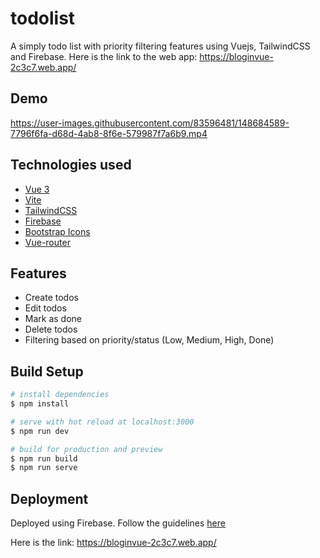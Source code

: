 # todolist

A simply todo list with priority filtering features using Vuejs, TailwindCSS and Firebase. Here is the link to the web app: https://bloginvue-2c3c7.web.app/

## Demo
https://user-images.githubusercontent.com/83596481/148684589-7796f6fa-d68d-4ab8-8f6e-579987f7a6b9.mp4

## Technologies used

- [Vue 3](https://v3.vuejs.org/) 
- [Vite](https://vitejs.dev/)
- [TailwindCSS](https://tailwindcss.com/)
- [Firebase](https://firebase.google.com/docs)
- [Bootstrap Icons](https://icons.getbootstrap.com/)
- [Vue-router](https://next.router.vuejs.org/)

## Features

- Create todos
- Edit todos
- Mark as done
- Delete todos
- Filtering based on priority/status (Low, Medium, High, Done)

## Build Setup
```bash
# install dependencies
$ npm install

# serve with hot reload at localhost:3000
$ npm run dev

# build for production and preview
$ npm run build
$ npm run serve

```

## Deployment
Deployed using Firebase. Follow the guidelines [here](https://firebase.google.com/docs/hosting)

Here is the link: https://bloginvue-2c3c7.web.app/
